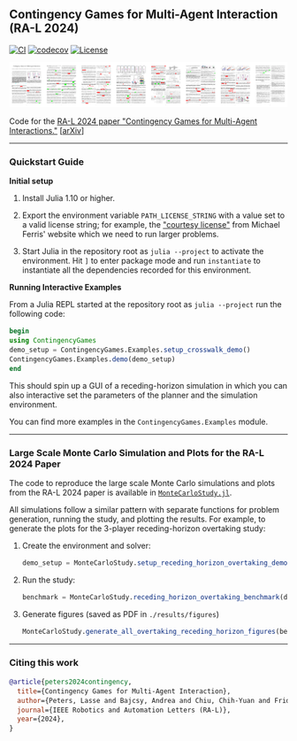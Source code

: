 ## Contingency Games for Multi-Agent Interaction (RA-L 2024)

[![CI](https://github.com/lassepe/peters2024ral-code/actions/workflows/ci.yml/badge.svg)](https://github.com/lassepe/peters2024ral-code/actions/workflows/ci.yml)
[![codecov](https://codecov.io/gh/lassepe/peters2024ral-code/graph/badge.svg?token=lFK1A8hj56)](https://codecov.io/gh/lassepe/peters2024ral-code)
[![License](https://img.shields.io/badge/license-MIT-blue)](https://opensource.org/licenses/MIT)

[![teaser](./media/teaser.png)](https://ieeexplore.ieee.org/stamp/stamp.jsp?arnumber=10400882)

Code for the [RA-L 2024 paper "Contingency Games for Multi-Agent Interactions."]( https://ieeexplore.ieee.org/stamp/stamp.jsp?arnumber=10400882) [[arXiv](https://arxiv.org/abs/2304.05483)]

---

### Quickstart Guide

**Initial setup**

1. Install Julia 1.10 or higher.

2. Export the environment variable `PATH_LICENSE_STRING` with a value set to a valid license string; for example, the ["courtesy license"](https://pages.cs.wisc.edu/~ferris/path/LICENSE) from Michael Ferris' website which we need to run larger problems.

3. Start Julia in the repository root as `julia --project` to activate the environment. Hit `]` to enter package mode and run `instantiate` to instantiate all the dependencies recorded for this environment.

**Running Interactive Examples**

From a Julia REPL started at the repository root as `julia --project` run the following code:

```julia
begin
using ContingencyGames
demo_setup = ContingencyGames.Examples.setup_crosswalk_demo()
ContingencyGames.Examples.demo(demo_setup)
end
```

This should spin up a GUI of a receding-horizon simulation in which you can also interactive set the parameters of the planner and the simulation environment.

You can find more examples in the `ContingencyGames.Examples` module.

---

### Large Scale Monte Carlo Simulation and Plots for the RA-L 2024 Paper

The code to reproduce the large scale Monte Carlo simulations and plots from the RA-L 2024 paper is available in [`MonteCarloStudy.jl`](/MonteCarloStudy.jl).

All simulations follow a similar pattern with separate functions for problem generation, running the study, and plotting the results. For example, to generate the plots for the 3-player receding-horizon overtaking study:

1. Create the environment and solver:
    ```julia
    demo_setup = MonteCarloStudy.setup_receding_horizon_overtaking_demo()
    ```
2. Run the study:
    ```julia
    benchmark = MonteCarloStudy.receding_horizon_overtaking_benchmark(demo_setup)
    ```
3. Generate figures (saved as PDF in `./results/figures`)
    ```julia
    MonteCarloStudy.generate_all_overtaking_receding_horizon_figures(benchmark)
    ```

---

### Citing this work


```bibtex
@article{peters2024contingency,
  title={Contingency Games for Multi-Agent Interaction},
  author={Peters, Lasse and Bajcsy, Andrea and Chiu, Chih-Yuan and Fridovich-Keil, David and Laine, Forrest and Ferranti, Laura and Alonso-Mora, Javier},
  journal={IEEE Robotics and Automation Letters (RA-L)},
  year={2024},
}
```
